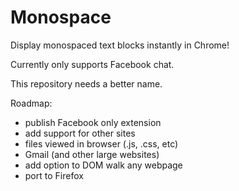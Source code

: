 # Monospace

Display monospaced text blocks instantly in Chrome!

Currently only supports Facebook chat.

This repository needs a better name.

Roadmap: 
 - publish Facebook only extension
 - add support for other sites
  - files viewed in browser (.js, .css, etc)
  - Gmail (and other large websites) 
 - add option to DOM walk any webpage
 - port to Firefox
